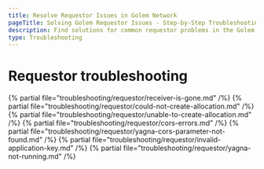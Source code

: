 ```yaml
---
title: Resolve Requestor Issues in Golem Network
pageTitle: Solving Golem Requestor Issues - Step-by-Step Troubleshooting Guide
description: Find solutions for common requestor problems in the Golem Network with our detailed troubleshooting section. Overcome allocation, CORS, and yagna-related issues.
type: Troubleshooting
---
```


# Requestor troubleshooting

{% partial file="troubleshooting/requestor/receiver-is-gone.md" /%}
{% partial file="troubleshooting/requestor/could-not-create-allocation.md" /%}
{% partial file="troubleshooting/requestor/unable-to-create-allocation.md" /%}
{% partial file="troubleshooting/requestor/cors-errors.md" /%}
{% partial file="troubleshooting/requestor/yagna-cors-parameter-not-found.md" /%}
{% partial file="troubleshooting/requestor/invalid-application-key.md" /%}
{% partial file="troubleshooting/requestor/yagna-not-running.md" /%}
